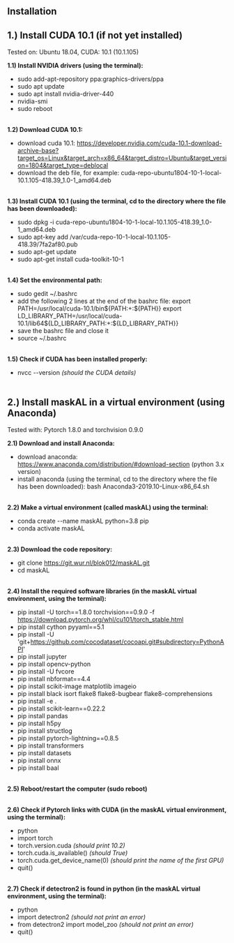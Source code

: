 ## Installation

## 1.) Install CUDA 10.1 (if not yet installed) 
Tested on: Ubuntu 18.04, CUDA: 10.1 (10.1.105)<br/> 

**1.1) Install NVIDIA drivers (using the terminal):** 
- sudo add-apt-repository ppa:graphics-drivers/ppa
- sudo apt update
- sudo apt install nvidia-driver-440
- nvidia-smi
- sudo reboot <br/> <br/>

**1.2) Download CUDA 10.1:** 
- download cuda 10.1: https://developer.nvidia.com/cuda-10.1-download-archive-base?target_os=Linux&target_arch=x86_64&target_distro=Ubuntu&target_version=1804&target_type=deblocal
- download the deb file, for example: cuda-repo-ubuntu1804-10-1-local-10.1.105-418.39_1.0-1_amd64.deb <br/> <br/>

**1.3) Install CUDA 10.1 (using the terminal, cd to the directory where the file has been downloaded):** 
- sudo dpkg -i cuda-repo-ubuntu1804-10-1-local-10.1.105-418.39_1.0-1_amd64.deb
- sudo apt-key add /var/cuda-repo-10-1-local-10.1.105-418.39/7fa2af80.pub
- sudo apt-get update
- sudo apt-get install cuda-toolkit-10-1 <br/> <br/>

**1.4) Set the environmental path:**
- sudo gedit ~/.bashrc
- add the following 2 lines at the end of the bashrc file:
export PATH=/usr/local/cuda-10.1/bin${PATH:+:${PATH}}
export LD_LIBRARY_PATH=/usr/local/cuda-10.1/lib64${LD_LIBRARY_PATH:+:${LD_LIBRARY_PATH}}
- save the bashrc file and close it
- source ~/.bashrc <br/> <br/>

**1.5) Check if CUDA has been installed properly:**
- nvcc --version *(should the CUDA details)*<br/> <br/>


## 2.) Install maskAL in a virtual environment (using Anaconda)
Tested with: Pytorch 1.8.0 and torchvision 0.9.0<br/>

**2.1) Download and install Anaconda:**
- download anaconda: https://www.anaconda.com/distribution/#download-section (python 3.x version)
- install anaconda (using the terminal, cd to the directory where the file has been downloaded): bash Anaconda3-2019.10-Linux-x86_64.sh <br/> <br/>

**2.2) Make a virtual environment (called maskAL) using the terminal:**
- conda create --name maskAL python=3.8 pip
- conda activate maskAL <br/> <br/>

**2.3) Download the code repository:**
- git clone https://git.wur.nl/blok012/maskAL.git
- cd maskAL <br/> <br/>

**2.4) Install the required software libraries (in the maskAL virtual environment, using the terminal):**
- pip install -U torch==1.8.0 torchvision==0.9.0 -f https://download.pytorch.org/whl/cu101/torch_stable.html
- pip install cython pyyaml==5.1
- pip install -U 'git+https://github.com/cocodataset/cocoapi.git#subdirectory=PythonAPI'
- pip install jupyter
- pip install opencv-python
- pip install -U fvcore
- pip install nbformat==4.4
- pip install scikit-image matplotlib imageio
- pip install black isort flake8 flake8-bugbear flake8-comprehensions
- pip install -e .
- pip install scikit-learn==0.22.2
- pip install pandas
- pip install h5py
- pip install structlog
- pip install pytorch-lightning==0.8.5
- pip install transformers
- pip install datasets
- pip install onnx
- pip install baal <br/> <br/>

**2.5) Reboot/restart the computer (sudo reboot)** <br/> <br/>

**2.6) Check if Pytorch links with CUDA (in the maskAL virtual environment, using the terminal):**
- python
- import torch
- torch.version.cuda *(should print 10.2)*
- torch.cuda.is_available() *(should True)*
- torch.cuda.get_device_name(0) *(should print the name of the first GPU)*
- quit() <br/> <br/>

**2.7) Check if detectron2 is found in python (in the maskAL virtual environment, using the terminal):**
- python
- import detectron2 *(should not print an error)*
- from detectron2 import model_zoo *(should not print an error)*
- quit() <br/>
